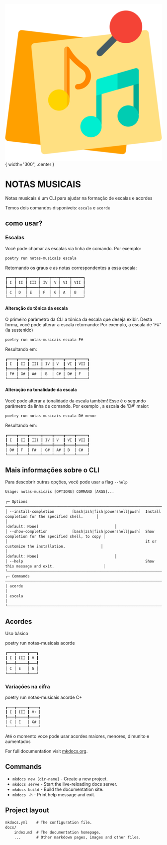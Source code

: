 ![logo do projeto](assets/logo.png){ width="300", .center }

# NOTAS MUSICAIS

Notas musicais é um CLI para ajudar na formação de escalas e acordes

Temos dois comandos disponiveis: `escala` e `acorde`

## como usar?

### Escalas

Você pode chamar as escalas via linha de comando. Por exemplo:

```bash
poetry run notas-musicais escala
```
Retornando os graus e as notas correspondentes a essa escala:

```
┏━━━┳━━━━┳━━━━━┳━━━━┳━━━┳━━━━┳━━━━━┓
┃ I ┃ II ┃ III ┃ IV ┃ V ┃ VI ┃ VII ┃
┡━━━╇━━━━╇━━━━━╇━━━━╇━━━╇━━━━╇━━━━━┩
│ C │ D  │ E   │ F  │ G │ A  │ B   │
└───┴────┴─────┴────┴───┴────┴─────┘
```

#### Alteração do tônica da escala

O primeiro parâmetro da CLI a tônica da escala que deseja exibir. Desta forma,
você pode alterar a escala retornando: Por exemplo, a escala de 'F#' (la sustenido)

```bash
poetry run notas-musicais escala F#
```

Resultando em:
```
┏━━━━┳━━━━┳━━━━━┳━━━━┳━━━━┳━━━━┳━━━━━┓
┃ I  ┃ II ┃ III ┃ IV ┃ V  ┃ VI ┃ VII ┃
┡━━━━╇━━━━╇━━━━━╇━━━━╇━━━━╇━━━━╇━━━━━┩
│ F# │ G# │ A#  │ B  │ C# │ D# │ F   │
└────┴────┴─────┴────┴────┴────┴─────┘
```

#### Alteração na tonalidade da escala

Você pode alterar a tonalidade da escala também! Esse é o segundo parâmetro da 
linha de comando. Por exemplo , a escala de 'D#' maior:

```bash
poetry run notas-musicais escala D# menor

```
Resultando em:
```
┏━━━━┳━━━━┳━━━━━┳━━━━┳━━━━┳━━━━┳━━━━━┓
┃ I  ┃ II ┃ III ┃ IV ┃ V  ┃ VI ┃ VII ┃
┡━━━━╇━━━━╇━━━━━╇━━━━╇━━━━╇━━━━╇━━━━━┩
│ D# │ F  │ F#  │ G# │ A# │ B  │ C#  │
└────┴────┴─────┴────┴────┴────┴─────┘
```

## Mais informações sobre o CLI 

Para descobrir outras opções, você pode usar a flag `--help`

```
Usage: notas-musicais [OPTIONS] COMMAND [ARGS]...                                                               
                                                                                                                 
╭─ Options ─────────────────────────────────────────────────────────────────────────────────────────────────────╮
│ --install-completion        [bash|zsh|fish|powershell|pwsh]  Install completion for the specified shell.      │
│                                                              [default: None]                                  │
│ --show-completion           [bash|zsh|fish|powershell|pwsh]  Show completion for the specified shell, to copy │
│                                                              it or customize the installation.                │
│                                                              [default: None]                                  │
│ --help                                                       Show this message and exit.                      │
╰───────────────────────────────────────────────────────────────────────────────────────────────────────────────╯
╭─ Commands ────────────────────────────────────────────────────────────────────────────────────────────────────╮
│ acorde                                                                                                        │
│ escala                                                                                                        │
╰───────────────────────────────────────────────────────────────────────────────────────────────────────────────╯
```

## Acordes

Uso básico

poetry run notas-musicais acorde

```bash
┏━━━┳━━━━━┳━━━┓
┃ I ┃ III ┃ V ┃
┡━━━╇━━━━━╇━━━┩
│ C │ E   │ G │
└───┴─────┴───┘
```

### Variações na cifra

poetry run notas-musicais acorde C+

```
┏━━━┳━━━━━┳━━━━┓
┃ I ┃ III ┃ V+ ┃
┡━━━╇━━━━━╇━━━━┩
│ C │ E   │ G# │
└───┴─────┴────┘
```
Até o momento voce pode usar acordes maiores, menores, dimunito e aumentados


For full documentation visit [mkdocs.org](https://www.mkdocs.org).

## Commands

* `mkdocs new [dir-name]` - Create a new project.
* `mkdocs serve` - Start the live-reloading docs server.
* `mkdocs build` - Build the documentation site.
* `mkdocs -h` - Print help message and exit.

## Project layout

    mkdocs.yml    # The configuration file.
    docs/
        index.md  # The documentation homepage.
        ...       # Other markdown pages, images and other files.

